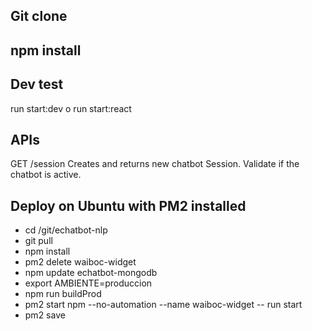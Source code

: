 ## Git clone
## npm install


## Dev test
run start:dev o run start:react

## APIs

GET /session
Creates and returns  new chatbot Session. Validate if the chatbot is active.

## Deploy on Ubuntu with PM2 installed
- cd /git/echatbot-nlp
- git pull
- npm install
- pm2 delete waiboc-widget
- npm update echatbot-mongodb
- export AMBIENTE=produccion
- npm run buildProd
- pm2 start npm --no-automation  --name waiboc-widget  -- run start
- pm2 save
